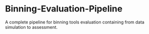 # Binning-Evaluation-Pipeline
A complete pipeline for binning tools evaluation containing from data simulation to assessment.
